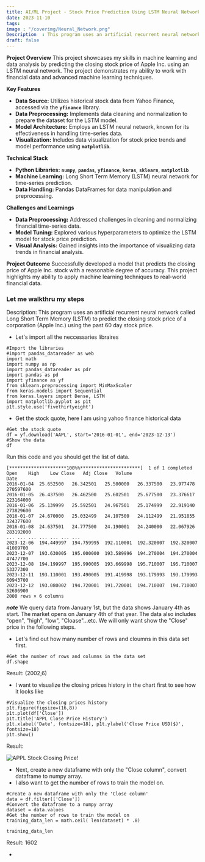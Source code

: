 ```yaml
---
title: AI/ML Project - Stock Price Prediction Using LSTM Neural Networks
date: 2023-11-10
tags: 
image : "/coverimg/Neural_Network.png"
Description  : This program uses an artificial recurrent neural network...
draft: false
---
```


**Project Overview**
This project showcases my skills in machine learning and data analysis by predicting the closing stock price of Apple Inc. using an LSTM neural network. The project demonstrates my ability to work with financial data and advanced machine learning techniques.

**Key Features**

- **Data Source:** Utilizes historical stock data from Yahoo Finance, accessed via the **`yfinance`** library.
- **Data Preprocessing:** Implements data cleaning and normalization to prepare the dataset for the LSTM model.
- **Model Architecture:** Employs an LSTM neural network, known for its effectiveness in handling time-series data.
- **Visualization:** Includes data visualization for stock price trends and model performance using **`matplotlib`**.

**Technical Stack**

- **Python Libraries:** **`numpy`**, **`pandas`**, **`yfinance`**, **`keras`**, **`sklearn`**, **`matplotlib`**
- **Machine Learning:** Long Short Term Memory (LSTM) neural network for time-series prediction.
- **Data Handling:** Pandas DataFrames for data manipulation and preprocessing.

**Challenges and Learnings**

- **Data Preprocessing:** Addressed challenges in cleaning and normalizing financial time-series data.
- **Model Tuning:** Explored various hyperparameters to optimize the LSTM model for stock price prediction.
- **Visual Analysis:** Gained insights into the importance of visualizing data trends in financial analysis.

**Project Outcome**
Successfully developed a model that predicts the closing price of Apple Inc. stock with a reasonable degree of accuracy. This project highlights my ability to apply machine learning techniques to real-world financial data.


### Let me walkthru my steps
Description: This program uses an artificial recurrent neural network called Long Short Term Memory (LSTM) to predict the closing stock price of a corporation (Apple Inc.) using the past 60 day stock price. 

- Let's import all the neccessaries libraires
```
#Import the libraries
#import pandas_datareader as web
import math
import numpy as np
import pandas_datareader as pdr
import pandas as pd
import yfinance as yf
from sklearn.preprocessing import MinMaxScaler
from keras.models import Sequential
from keras.layers import Dense, LSTM
import matplotlib.pyplot as p1t
p1t.style.use('fivethirtyeight')
```

- Get the stock quote, here I am using yahoo finance historical data
```
#Get the stock quote
df = yf.download('AAPL', start='2016-01-01', end='2023-12-13')
#Show the data
df
```
Run this code and you should get the list of data.
```
[*********************100%%**********************]  1 of 1 completed
Open	High	Low	Close	Adj Close	Volume
Date						
2016-01-04	25.652500	26.342501	25.500000	26.337500	23.977478	270597600
2016-01-05	26.437500	26.462500	25.602501	25.677500	23.376617	223164000
2016-01-06	25.139999	25.592501	24.967501	25.174999	22.919140	273829600
2016-01-07	24.670000	25.032499	24.107500	24.112499	21.951855	324377600
2016-01-08	24.637501	24.777500	24.190001	24.240000	22.067926	283192000
...	...	...	...	...	...	...
2023-12-06	194.449997	194.759995	192.110001	192.320007	192.320007	41089700
2023-12-07	193.630005	195.000000	193.589996	194.270004	194.270004	47477700
2023-12-08	194.199997	195.990005	193.669998	195.710007	195.710007	53377300
2023-12-11	193.110001	193.490005	191.419998	193.179993	193.179993	60943700
2023-12-12	193.080002	194.720001	191.720001	194.710007	194.710007	52696900
2000 rows × 6 columns
```
***note***
We query data from January 1st, but the data shows January 4th as start. The market opens on January 4th of that year. The data also includes "open", "high", "low", "Cloase"...etc. We will only want show the "Close" price in the following steps.

- Let's find out how many number of rows and cloumns in this data set first.
```
#Get the number of rows and columns in the data set
df.shape
```
Result: (2002,6)

- I want to visualize the closing prices history in the chart first to see how it looks like
```
#Visualize the closing prices history
p1t.figure(figsize=(16,8))
p1t.plot(df['Close'])
p1t.title('APPL Close Price History')
p1t.xlabel('Date', fontsize=18), p1t.ylabel('Close Price USD($)', fontsize=18)
p1t.show()
```
Result:

![APPL Stock Closing Price!](/img/stock_0.jpg "APPL Closing Price History")

- Next, create a new dataframe with only the "Close column", convert dataframe to numpy array.
- I also want to get the number of rows to train the model on.
```
#Create a new dataframe with only the 'Close column'
data = df.filter(['Close'])
#Convert the dataframe to a numpy array
dataset = data.values
#Get the number of rows to train the model on
training_data_len = math.ceil( len(dataset) * .8)

training_data_len
```
Result: 1602

- 